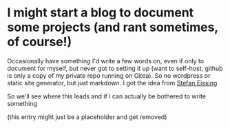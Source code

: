 # I might start a blog to document some projects (and rant sometimes, of course!)

Occasionally have something I'd write a few words on, even if only to document for myself, but never got to setting it up (want to self-host, github is only a copy of my private repo running on Gitea). So no wordpress or static site generator, but just markdown. I got the idea from [Stefan Eissing](https://github.com/icing)

So we'll see where this leads and if I can actually be bothered to write something

(this entry might just be a placeholder and get removed)